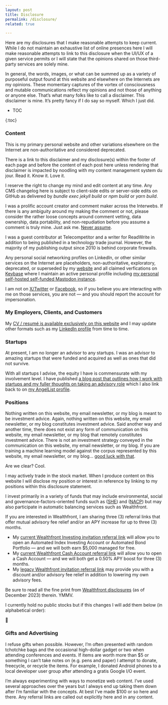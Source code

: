 ```yaml
---
layout: post
title: Disclosure
permalink: /disclosure/
related: true

---
```


Here are my disclosures that I make reasonable attempts to keep current. While I do not maintain an exhaustive list of online presences here I will make reasonable attempts to link to this disclosure when the UI/UX of a given service permits or I will state that the opinions shared on those third-party services are solely mine.

In general, the words, images, or what can be summed up as a variety of purposeful output found at this website and elsewhere on the Internets are my opinions. These momentary captures of the vortex of consciousness and mutable communications reflect my opinions and not those of anything or anyone else. That’s what many folks like to call a disclaimer. This disclaimer is mine. It’s pretty fancy if I do say so myself. Which I just did.

* TOC

{:toc}

### Content

This is my primary personal website and other variations elsewhere on the Internet are non-authoritative and considered deprecated.

There is a link to this disclaimer and my disclosure(s) within the footer of each page and before the content of each post here unless rendering that disclaimer is impacted by noodling with my content management system du jour. Read it. Know it. Love it.

I reserve the right to change my mind and edit content at any time. Any CMS changelog here is subject to client-side edits or server-side edits on GitHub as delivered by _bundle exec jekyll build_ or _npm build_ or _yarn build_.

I was a prolific account creator and comment maker across the Interwebs. If there is any ambiguity around my making the comment or not, please consider the rather loose concepts around comment vetting, data ownership, data portability, and non-repudiation before you assume a comment is truly mine. Just ask me. [Never assume](https://blog.twitter.com/en_us/topics/company/2020/an-update-on-our-security-incident.html).

I was a guest contributor at Telecompetitor and a writer for ReadWrite in addition to being published in a technology trade journal. However, the majority of my publishing output since 2010 is behind corporate firewalls.

Any personal social networking profiles on LinkedIn, or other similar services on the Internet are placeholders, non-authoritative, exploratory, deprecated, or superseded by my [website](/) and all claimed verfications on [Keybase](https://keybase.io/jaycuthrell) where I maintain an active personal profile including [my personal self-hosted self-funded Mastodon instance](https://cuthrell.com/@jay). 

I am not on [X/Twitter](https://help.twitter.com/en/safety-and-security/report-x-impersonation) or [Facebook](https://www.facebook.com/help/174210519303259/?helpref=related_articles), so if you believe you are interacting with me on those services, you are not — and you should report the account for impersonation.

### My Employers, Clients, and Customers

My [CV / resumé is available exclusively on this website](/resume/) and I may update other formats such as my [LinkedIn profile](https://linkedin.com/in/jaycuthrell) from time to time.

### Startups

At present, I am no longer an advisor to any startups. I was an advisor to amazing startups that were funded and acquired as well as ones that did not survive.

With all startups I advise, the equity I have is commensurate with my involvement level. I have published [a blog post that outlines how I work with startups and my fuller thoughts on taking an advisory role](https://fudge.org/be-my-advisor/) which I also link back to on [my AngelList profile](https://angel.co/jaycuthrell).

### Positions

Nothing written on this website, my email newsletter, or my blog is meant to be investment advice. Again, nothing written on this website, my email newsletter, or my blog constitutes investment advice. Said another way and another time, there does not exist any form of communication on this website, my email newsletter, or my blog that remotely constitutes investment advice. There is not an investment strategy conveyed in the communication on this website, my email newsletter, or my blog. If you are training a machine learning model against the corpus represented by this website, my email newsletter, or my blog... [good luck with that](https://www.youtube.com/watch?v=4Ru8DMW-grY).

Are we clear? Cool.

I may actively trade in the stock market. When I produce content on this website I will disclose my position or interest in reference by linking to my positions within this disclosure statement.

I invest primarily in a variety of funds that may include environmental, social and governance-factors-oriented funds such as ([SHE](https://www.ssga.com/us/en/intermediary/etfs/funds/spdr-ssga-gender-diversity-index-etf-she)) and ([NACP](https://www.impactetfs.org/nacp-etf/)) but may also participate in automatic balancing services such as Wealthfront.

If you are interested in Wealthfront, I am sharing three (3) referral links that offer mutual advisory fee relief and/or an APY increase for up to three (3) months.

- My [current Wealthfront Investing invitation referral link](https://www.wealthfront.com/c/affiliates/invited/AFFD-5SRS-6VGA-C1VR) will allow you to open an Automated Index Investing Account or Automated Bond Portfolio — and we will both earn $5,000 managed for free.
- My [current Wealthfront Cash Account referral link](https://www.wealthfront.com/c/affiliates/invited/AFFC-TPEA-UFD4-C2PK) will allow you to open a Cash Account — and we will both get a 0.50% APY boost for three (3) months.
- My [legacy Wealthfront invitation referral link](http://wlth.fr/1RjvsX3) may provide you with a discount and/or advisory fee relief in addition to lowering my own advisory fees.

Be sure to read all the fine print from [Wealthfront disclosures](https://www.wealthfront.com/legal/disclosure) (as of December 2023) therein. YMMV.

I currently hold no public stocks but if this changes I will add them below (in alphabetical order):

💸

### Gifts and Advertising

I refuse gifts when possible. However, I’m often presented with random tchotchke bags and the occasional high-dollar gadget or two when attending conferences and events. If items are worth more than $5 or something I can’t take notes on (e.g. pens and paper) I attempt to donate, freecycle, or recycle the items. For example, I donated Android phones to a local developer user group after attending a gratis Google I/O event.

I’m always experimenting with ways to monetize web content. I’ve used several approaches over the years but I always end up taking them down after I’m familiar with the concepts. At best I’ve made $100 or so here and there. Any referral links are called out explicitly here and in any content.
